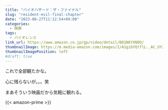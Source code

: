 ```yaml
---
title: "バイオハザード：ザ・ファイナル"
slug: "resident-evil-final-chapter"
date: "2023-08-27T11:12:54+09:00"
categories:
  - 映画
tags:
  - バイオレンス
link_url: https://www.amazon.co.jp/gp/video/detail/B01N6YXNDO/
thumbnailImage: https://m.media-amazon.com/images/I/A1gibYQtflL._AC_UY218_.jpg
thumbnailImagePosition: left
#draft: true
---
```

これで全部観たかな。
<!--more-->
心に残らないが。。。笑

まあそういう映画だから気軽に観れる。

{{< amazon-prime >}}
